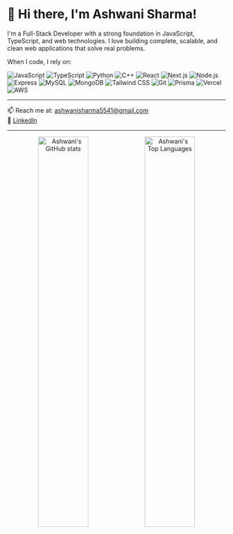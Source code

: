 # 👋 Hi there, I'm Ashwani Sharma!

I'm a Full-Stack Developer with a strong foundation in JavaScript, TypeScript, and web technologies. I love building complete, scalable, and clean web applications that solve real problems.

When I code, I rely on:

![JavaScript](https://img.shields.io/badge/-JavaScript-black?style=flat-square&logo=javascript)
![TypeScript](https://img.shields.io/badge/-TypeScript-black?style=flat-square&logo=typescript)
![Python](https://img.shields.io/badge/-Python-black?style=flat-square&logo=python)
![C++](https://img.shields.io/badge/-C++-black?style=flat-square&logo=c%2B%2B)
![React](https://img.shields.io/badge/-React-black?style=flat-square&logo=react)
![Next.js](https://img.shields.io/badge/-Next.js-black?style=flat-square&logo=next.js)
![Node.js](https://img.shields.io/badge/-Node.js-black?style=flat-square&logo=node.js)
![Express](https://img.shields.io/badge/-Express-black?style=flat-square&logo=express)
![MySQL](https://img.shields.io/badge/-MySQL-black?style=flat-square&logo=mysql)
![MongoDB](https://img.shields.io/badge/-MongoDB-black?style=flat-square&logo=mongodb)
![Tailwind CSS](https://img.shields.io/badge/-Tailwind_CSS-black?style=flat-square&logo=tailwind-css)
![Git](https://img.shields.io/badge/-Git-black?style=flat-square&logo=git)
![Prisma](https://img.shields.io/badge/-Prisma-black?style=flat-square&logo=prisma)
![Vercel](https://img.shields.io/badge/-Vercel-black?style=flat-square&logo=vercel)
![AWS](https://img.shields.io/badge/-AWS-black?style=flat-square&logo=amazon-aws)

---

📫 Reach me at: [ashwanisharma5541@gmail.com](mailto:ashwanisharma5541@gmail.com)  
🔗 [LinkedIn](https://www.linkedin.com/in/ashwani-sharma-36b428273)

---

<!-- GitHub Stats -->
<p align="center">
  <img src="https://github-readme-stats.vercel.app/api?username=ashwani-sharma-14&show_icons=true&theme=radical" alt="Ashwani's GitHub stats" width="48%" />
  <img src="https://github-readme-stats.vercel.app/api/top-langs/?username=ashwani-sharma-14&layout=compact&theme=radical" alt="Ashwani's Top Languages" width="48%" />
</p>
